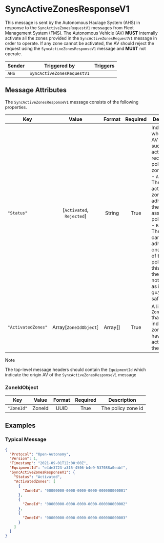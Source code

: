 # SyncActiveZonesResponseV1

This message is sent by the Autonomous Haulage System (AHS) in response to the `SyncActiveZonesRequestV1` messages from Fleet Management System  (FMS). The Autonomous Vehicle (AV) **MUST** internally activate all the zones provided in the `SyncActiveZonesRequestV1` message in order to operate. If any zone cannot be activated, the AV should reject the request using the `SyncActiveZonesResponseV1` message and **MUST** not operate.

| Sender | Triggered by | Triggers |
| --- | --- | --- |
| `AHS`  | `SyncActiveZonesRequestV1` |  |


## Message Attributes

The `SyncActiveZonesResponseV1` message consists of the following properties.

| Key | Value | Format | Required | Description |
| --- | :---: | :---: | :---: | --- |
| `"Status"` | [`Activated`, `Rejected`] | String | True | Indicates whether the AV has successfully activated received the policy zones. <br/> - `Activated`: The AV has activated all zones and is adhering to their associated policies. <br/> - `Rejected`: The AV cannot adhere to one or more of the policies. In this case, the AV must not operate as it cannot guarantee safety. |
| `"ActivatedZones"` | Array[`ZoneIdObject`] | Array[] | True | A list of `ZoneIdObject` that indicates the zones that have been activated by the AV |

>[!NOTE]
> The top-level message headers should contain the `EquipmentId` which indicate the origin AV of the `SyncActiveZonesResponseV1` message

### ZoneIdObject
| Key | Value | Format | Required | Description |
| --- | :---: | :---: | :---: | --- |
| `"ZoneId"` | ZoneId | UUID | True | The policy zone id |


## Examples
### Typical Message
```JSON
{
  "Protocol": "Open-Autonomy",
  "Version": 1,
  "Timestamp": "2021-09-01T12:00:00Z",
  "EquipmentId": "e4de3723-a315-4506-b4e9-537088a0eabf",
  "SyncActiveZonesResponseV1": {
    "Status": "Activated",
    "ActivatedZones": [
      {
        "ZoneId": "00000000-0000-0000-0000-000000000001"
      },
      {
        "ZoneId": "00000000-0000-0000-0000-000000000002"
      },
      {
        "ZoneId": "00000000-0000-0000-0000-000000000003"
      }
    ]
  }
}
```
